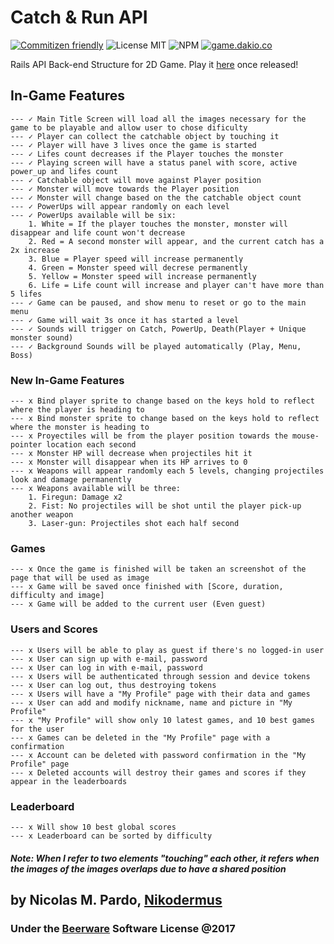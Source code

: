# Catch & Run API
[![Commitizen friendly](https://img.shields.io/badge/commitizen-friendly-brightgreen.svg)](http://commitizen.github.io/cz-cli/) ![License MIT](https://img.shields.io/packagist/l/doctrine/orm.svg) ![NPM](https://img.shields.io/npm/v/npm.svg) [![game.dakio.co](https://img.shields.io/website-up-down-green-red/http/shields.io.svg?label=game.dakio.co)](http://game.dakio.co) 



Rails API Back-end Structure for 2D Game. Play it [here](http://game.dakio.co) once released! 

## In-Game Features   
	--- ✓ Main Title Screen will load all the images necessary for the game to be playable and allow user to chose dificulty
	--- ✓ Player can collect the catchable object by touching it  
	--- ✓ Player will have 3 lives once the game is started   
	--- ✓ Lifes count decreases if the Player touches the monster   
	--- ✓ Playing screen will have a status panel with score, active power_up and lifes count   
	--- ✓ Catchable object will move against Player position   
	--- ✓ Monster will move towards the Player position   
	--- ✓ Monster will change based on the the catchable object count   
	--- ✓ PowerUps will appear randomly on each level   
	--- ✓ PowerUps available will be six:
		1. White = If the player touches the monster, monster will disappear and life count won't decrease
		2. Red = A second monster will appear, and the current catch has a 2x increase
		3. Blue = Player speed will increase permanently
		4. Green = Monster speed will decrese permanently    
		5. Yellow = Monster speed will increase permanently
		6. Life = Life count will increase and player can't have more than 5 lifes 
	--- ✓ Game can be paused, and show menu to reset or go to the main menu
	--- ✓ Game will wait 3s once it has started a level
	--- ✓ Sounds will trigger on Catch, PowerUp, Death(Player + Unique monster sound)   
	--- ✓ Background Sounds will be played automatically (Play, Menu, Boss)   



### New In-Game Features
	--- x Bind player sprite to change based on the keys hold to reflect where the player is heading to
	--- x Bind monster sprite to change based on the keys hold to reflect where the monster is heading to 
	--- x Proyectiles will be from the player position towards the mouse-pointer location each second
	--- x Monster HP will decrease when projectiles hit it  
	--- x Monster will disappear when its HP arrives to 0 
	--- x Weapons will appear randomly each 5 levels, changing projectiles look and damage permanently  
	--- x Weapons available will be three:
		1. Firegun: Damage x2
		2. Fist: No projectiles will be shot until the player pick-up another weapon
		3. Laser-gun: Projectiles shot each half second   



### Games
    --- x Once the game is finished will be taken an screenshot of the page that will be used as image    
    --- x Game will be saved once finished with [Score, duration, difficulty and image]    
    --- x Game will be added to the current user (Even guest)    



### Users and Scores
	--- x Users will be able to play as guest if there's no logged-in user    
	--- x User can sign up with e-mail, password
	--- x User can log in with e-mail, password    
    --- x Users will be authenticated through session and device tokens
	--- x User can log out, thus destroying tokens
    --- x Users will have a "My Profile" page with their data and games
	--- x User can add and modify nickname, name and picture in "My Profile"
	--- x "My Profile" will show only 10 latest games, and 10 best games for the user
	--- x Games can be deleted in the "My Profile" page with a confirmation
    --- x Account can be deleted with password confirmation in the "My Profile" page
    --- x Deleted accounts will destroy their games and scores if they appear in the leaderboards 



### Leaderboard
    --- x Will show 10 best global scores 
    --- x Leaderboard can be sorted by difficulty

##### Note: When I refer to two elements "touching" each other, it refers when the images of the images overlaps due to have a shared position

## by Nicolas M. Pardo, [Nikodermus](http://nikodermus.media)
### Under the [Beerware](https://spdx.org/licenses/Beerware.html) Software License @2017 


